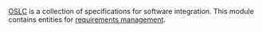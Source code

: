 
  [OSLC](http://open-services.net/) is a collection of specifications for
  software integration. This module contains entities for [requirements
  management](http://open-services.net/specifications/requirements-management-2.0).

